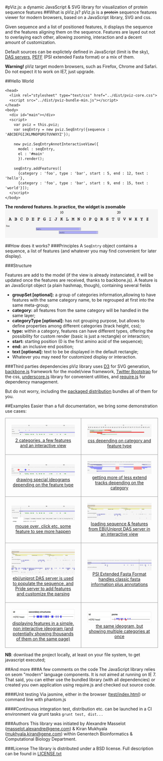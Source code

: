 #pViz.js: a dynamic JavaScript & SVG library for visualization of protein sequence features
##What is pViz.js?
pViz.js is a <strike>protein</strike> sequence features viewer for modern browsers, based on a JavaScript library, SVG and css.

Given sequence and a list of positioned features, it displays the sequence and the features aligning them on the sequence.
Features are layed out not to overlaying each other, allowing zooming, interaction and a decent amount of customization.

Default sources can be explictely defined in JavaScript (limit is the sky),  [DAS servers](http://en.wikipedia.org/wiki/Distributed_Annotation_System), [PEFF](http://www.psidev.info/node/363) (PSI extended Fasta format) or a mix of them.

**Warning!** pViz target modern browsers, such as Firefox, Chrome and Safari. Do not expect it to work on IE7, just upgrade.

##Hello World

    <head>
      <link rel="stylesheet" type="text/css" href="../dist/pviz-core.css">
      <script src="../dist/pviz-bundle-min.js"></script>
    </head>
    <body>
      <div id="main"></div>
      <script>
        var pviz = this.pviz;
        var seqEntry = new pviz.SeqEntry({sequence : 'ABCDEFGIJKLMNOPQRSTUVWXYZ'});
        
        new pviz.SeqEntryAnnotInteractiveView({
          model : seqEntry,
          el : '#main'
          }).render();
          
        seqEntry.addFeatures([
          {category : 'foo', type : 'bar', start : 5, end : 12, text : 'hello'},
          {category : 'foo', type : 'bar', start : 9, end : 15, text : 'world'}]);
      </script>
    </body>

**The rendered features. In practice, the widget is zoomable**
![](images/hello-world.jpg)

##How does it works?
###Principles
A <code>SeqEntry</code> object contains a sequence, a list of features (and whatever you may find convenient for later display).

###Structure

Features are add to the model (if the view is already instanciated, it will be updated once the features are received, thanks to backbone.js).
A feature is an JavaScript object (a plain hashmap, though), containing several fields

 * **groupSet [optional]:** a group of categories information,allowing to have features with the same category name, to be regrouped at first into the same meta-group;
 * **category:** all features from the same category will be handled in the same layer;
 * **categoryType [optional]:** has not grouping purpose, but allows to define properties among different categories (track height, css);
 * **type:** within a category, features can have different types, offering the possibility for custom render (basic is just a rectangle) or interaction;
 * **start:** starting position (0 is the first amino acid of the sequence);
 * **end:** an inclusive end position;
 * **text [optional]:** text to be be displayed in the default rectangle;
 * Whatever you may need for customized display or interaction.

###Third parties dependencies
pViz library uses [D3](http://d3js.org) for SVG generation, [backbone.js](http://backbonejs.org) framework for the model/view framework, [Twitter Bootstrap](http://getbootstrap.com/) for the css, [underscore.js](http://underscorejs.org) library for convenient utilities, and [require.js](http://requirejs.org) for dependency management.

But do not worry, including the [packaged distribution](dist/pviz-bundle-min.js) bundles all of them for you.

##Examples
Easier than a full documentation, we bring some demonstration use cases:
<table style="border-spacing: 0px">
	<tr>
		<td style="text-align:center;padding: 20px;border: 1px solid #999;"><a href="examples/example-0.html"><img src="images/example-0.jpg"/><br/>2 categories, a few features and an interactive view</a></td>
		<td style="text-align:center;padding: 20px;border: 1px solid #999;"><a href="examples/example-custom-display-css.html"><img src="images/example-custom-display-css.jpg"/><br/>css depending on category and feature type</a></td>
	</tr>
	<tr>
		<td style="text-align:center;padding: 20px;border: 1px solid #999;"><a href="examples/example-custom-display.html"><img src="images/example-custom-display.jpg"/><br/>drawing special ideograms depending on the feature type</a></td>
		<td style="text-align:center;padding: 20px;border: 1px solid #999;"><a href="examples/example-different-track-heights.html"><img src="images/example-different-track-heights.jpg"/><br/>getting more of less extend tracks depending on the category</a></td>
	</tr>
	<tr>
		<td style="text-align:center;padding: 20px;border: 1px solid #999;"><a href="examples/example-interaction.html"><img src="images/example-interaction.jpg"/><br/>mouse over, click etc. some feature to see more happen</a></td>
		<td style="text-align:center;padding: 20px;border: 1px solid #999;"><a href="examples/example-das-reader.html"><img src="images/example-das-reader.jpg"/><br/>loading sequence & features from EBI/Uniprot DAS server in an interactive view</a></td>
	</tr>
	<tr>
		<td style="text-align:center;padding: 20px;border: 1px solid #999;"><a href="examples/example-two-das-reader.html"><img src="images/example-two-das-reader.jpg"/><br/>ebi/uniprot DAS server is used to populate the sequence, and Pride server to add features and customize the parsing</a></td>
		<td style="text-align:center;padding: 20px;border: 1px solid #999;"><a href="examples/example-peff-reader.html"><img src="images/example-peff-reader.jpg"/><br/>PSI Extended Fasta Format handles classic fasta information plus annotations</a></td>
	</tr>
	<tr>
		<td style="text-align:center;padding: 20px;border: 1px solid #999;"><a href="examples/example-one-liner.html"><img src="images/example-one-liner.jpg"/><br/>displaying features in a simple, non interactive ideogram (and potentially showing thousands of them on the same page)</a></td>
		<td style="text-align:center;padding: 20px;border: 1px solid #999;"><a href="examples/example-one-liner-multiple-categories.html"><img src="images/example-one-liner-multiple-categories.jpg"/><br/>the same ideogram, but showing multiple categories at once</a></td>
	</tr>
</table> 
 
**NB**: download the project locally, at least on your file system, to get javascript executed;

##And more
###A few comments on the code
The JavaScript library relies on seom "modern" language components. It is not aimed at running on IE 7.
That said, you can either use the bundled library (with all dependencies) or created you own application using require.js and checked out source code.

####Unit testing
Via jasmine, either in the browser ([test/index.html](test/index.html)) or command line with phantom.js

####Continuous integration
test, distribution etc. can be launched in a CI environment via grunt tasks <code>grunt test, dist...</code>

###Authors
This library was initiated by 
Alexandre Masselot (masselot.alexandre@gene.com) & Kiran Mukhyala (mukhyala.kiran@gene.com) within Genentech Bioinformatics & Computational Biology Department.
            
###License
The library is distributed under a BSD license. Full description can be found in [LICENSE.txt](LICENSE.txt)
